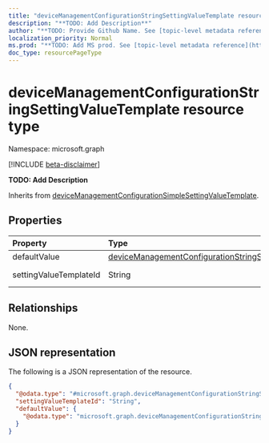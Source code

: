 ```yaml
---
title: "deviceManagementConfigurationStringSettingValueTemplate resource type"
description: "**TODO: Add Description**"
author: "**TODO: Provide Github Name. See [topic-level metadata reference](https://msgo.azurewebsites.net/add/document/guidelines/metadata.html#topic-level-metadata)**"
localization_priority: Normal
ms.prod: "**TODO: Add MS prod. See [topic-level metadata reference](https://msgo.azurewebsites.net/add/document/guidelines/metadata.html#topic-level-metadata)**"
doc_type: resourcePageType
---
```


# deviceManagementConfigurationStringSettingValueTemplate resource type

Namespace: microsoft.graph

[!INCLUDE [beta-disclaimer](../../includes/beta-disclaimer.md)]

**TODO: Add Description**


Inherits from [deviceManagementConfigurationSimpleSettingValueTemplate](../resources/devicemanagementconfigurationsimplesettingvaluetemplate.md).

## Properties
|Property|Type|Description|
|:---|:---|:---|
|defaultValue|[deviceManagementConfigurationStringSettingValueDefaultTemplate](../resources/intune-devicemanagementconfigurationstringsettingvaluedefaulttemplate.md)|**TODO: Add Description**|
|settingValueTemplateId|String|**TODO: Add Description** Inherited from [deviceManagementConfigurationSimpleSettingValueTemplate](../resources/intune-devicemanagementconfigurationsimplesettingvaluetemplate.md)|

## Relationships
None.

## JSON representation
The following is a JSON representation of the resource.
<!-- {
  "blockType": "resource",
  "@odata.type": "microsoft.graph.deviceManagementConfigurationStringSettingValueTemplate"
}
-->
``` json
{
  "@odata.type": "#microsoft.graph.deviceManagementConfigurationStringSettingValueTemplate",
  "settingValueTemplateId": "String",
  "defaultValue": {
    "@odata.type": "microsoft.graph.deviceManagementConfigurationStringSettingValueDefaultTemplate"
  }
}
```

